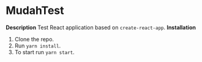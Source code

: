 # MudahTest
**Description**
Test React application based on `create-react-app`.
**Installation**
1. Clone the repo.
2. Run `yarn install`.
3. To start run `yarn start`.
